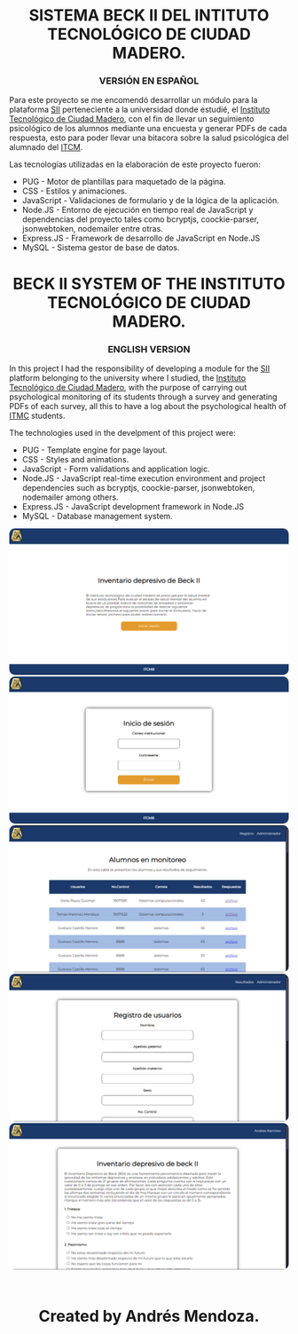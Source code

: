 <div align="center">

# SISTEMA BECK II DEL INTITUTO TECNOLÓGICO DE CIUDAD MADERO.

### VERSIÓN EN ESPAÑOL

</div>

Para este proyecto se me encomendó desarrollar un módulo para la plataforma [SII](http://sii.cdmadero.tecnm.mx) perteneciente a la universidad donde estudié, el [Instituto Tecnológico de Ciudad
Madero](https://www.cdmadero.tecnm.mx), con el fin de llevar un seguimiento psicológico de los alumnos mediante una encuesta y generar PDFs de cada respuesta, esto para poder llevar una bitacora sobre la salud psicológica del alumnado del [ITCM](https://www.cdmadero.tecnm.mx).

Las tecnologías utilizadas en la elaboración de este proyecto fueron:

- PUG - Motor de plantillas para maquetado de la página.
- CSS - Estilos y animaciones.
- JavaScript - Validaciones de formulario y de la lógica de la aplicación.
- Node.JS - Entorno de ejecución en tiempo real de JavaScript y dependencias del proyecto tales como bcryptjs, coockie-parser, jsonwebtoken, nodemailer entre otras.
- Express.JS - Framework de desarrollo de JavaScript en Node.JS
- MySQL - Sistema gestor de base de datos.

<div align="center">

# BECK II SYSTEM OF THE INSTITUTO TECNOLÓGICO DE CIUDAD MADERO.

### ENGLISH VERSION

</div>

In this project I had the responsibility of developing a module for the [SII](http://sii.cdmadero.tecnm.mx) platform belonging to the university where I studied, the [Instituto Tecnológico de Ciudad Madero](https://www.cdmadero.tecnm.mx), with the purpose of carrying out psychological monitoring of its students through a survey and generating PDFs of each survey, all this to have a log about the psychological health of [ITMC](https://www.cdmadero.tecnm.mx) students.

The technologies used in the develpment of this project were:

- PUG - Template engine for page layout.
- CSS - Styles and animations.
- JavaScript - Form validations and application logic.
- Node.JS - JavaScript real-time execution environment and project dependencies such as bcryptjs, coockie-parser, jsonwebtoken, nodemailer among others.
- Express.JS - JavaScript development framework in Node.JS
- MySQL - Database management system.

<img style="border-radius: 10px" src="./evidence-img/index.png">

<img style="border-radius: 10px" src="./evidence-img/login.png">

<img style="border-radius: 10px" src="./evidence-img/results.png">

<img style="border-radius: 10px" src="./evidence-img/registration-student.png">

<img style="border-radius: 10px" src="./evidence-img/student.png">


<div style="padding-top: 1.5rem" align="center">

# Created by Andrés Mendoza.

</div>
